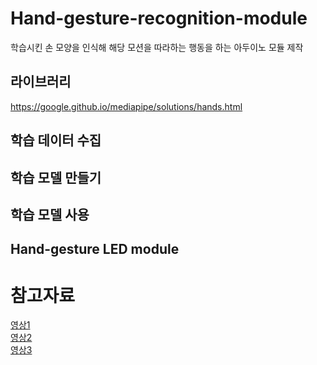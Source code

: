 # Hand-gesture-recognition-module
학습시킨 손 모양을 인식해 해당 모션을 따라하는 행동을 하는 아두이노 모듈 제작

## 라이브러리
https://google.github.io/mediapipe/solutions/hands.html

## 학습 데이터 수집

## 학습 모델 만들기

## 학습 모델 사용

## Hand-gesture LED module


# 참고자료
[영상1](https://www.youtube.com/watch?v=CJSobYHYDo4&t=247s)          
[영상2](https://www.youtube.com/watch?v=udeQhZHx-00&t=555s)      
[영상3](https://www.youtube.com/watch?v=eHxDWhtbRCk)

